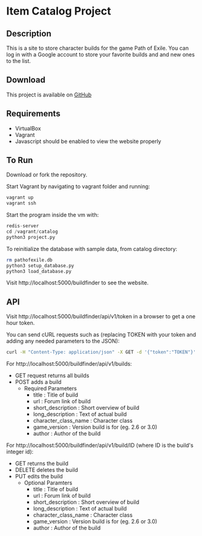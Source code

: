 # Item Catalog Project #

## Description ##

This is a site to store character builds for the game Path of Exile. You can log in with a Google account to store your favorite builds and and new ones to the list.

## Download ##

This project is available on [GitHub](https://github.com/brewerdave/fullstack-nanodegree-vm/tree/master/vagrant/catalog)

## Requirements ##

* VirtualBox
* Vagrant
* Javascript should be enabled to view the website properly

## To Run ##

Download or fork the repository.

Start Vagrant by navigating to vagrant folder and running:

```bash
vagrant up
vagrant ssh
```

Start the program inside the vm with:

```python
redis-server
cd /vagrant/catalog
python3 project.py
```

To reinitialize the database with sample data, from catalog directory:

```bash
rm pathofexile.db
python3 setup_database.py
python3 load_database.py
```
Visit http://localhost:5000/buildfinder to see the website.

## API ##
Visit http://localhost:5000/buildfinder/api/v1/token in a browser to get a one hour token.

You can send cURL requests such as (replacing TOKEN with your token and adding any needed parameters to the JSON):

```bash
curl -H "Content-Type: application/json" -X GET -d '{"token":"TOKEN"}' http://localhost:5000/buildfinder/api/v1/builds
```

For http://localhost:5000/buildfinder/api/v1/builds:
* GET request returns all builds
* POST adds a build
  * Required Parameters
    * title : Title of build
    * url : Forum link of build
    * short_description : Short overview of build
    * long_description : Text of actual build
    * character_class_name : Character class
    * game_version : Version build is for (eg. 2.6 or 3.0)
    * author : Author of the build

For http://localhost:5000/buildfinder/api/v1/build/ID (where ID is the build's integer id):

* GET returns the build
* DELETE deletes the build
* PUT edits the build
  * Optional Paramters
    * title : Title of build
    * url : Forum link of build
    * short_description : Short overview of build
    * long_description : Text of actual build
    * character_class_name : Character class
    * game_version : Version build is for (eg. 2.6 or 3.0)
    * author : Author of the build